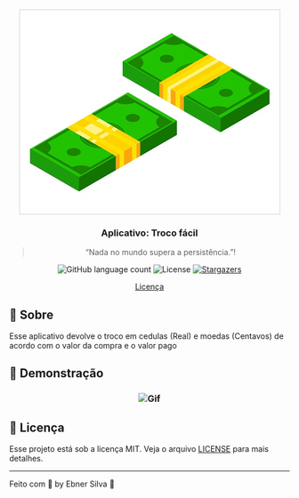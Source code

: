 <h3 align="center">
<img alt="GoStack" src="assets/HeaderImage.jpg" align="center"/>
</h3>

<h3 align="center">
  Aplicativo: Troco fácil
</h3>

<blockquote align="center">“Nada no mundo supera a persistência.”!</blockquote>

<p align="center">
  <img alt="GitHub language count" src="https://img.shields.io/github/languages/count/ebnersilva/gostack-desafio-10-go-restaurant-web?color=%2304D361">

  <img alt="License" src="https://img.shields.io/badge/license-MIT-%2304D361">

  <a href="https://github.com/ebnersilva/gostack-desafio-10-go-restaurant-web/stargazers">
    <img alt="Stargazers" src="https://img.shields.io/github/stars/ebnersilva/gostack-desafio-10-go-restaurant-web?style=social">
  </a>
</p>

<p align="center">
  <a href="#memo-licença">Licença</a>
</p>

## :rocket: Sobre

Esse aplicativo devolve o troco em cedulas (Real) e moedas (Centavos) de acordo com o valor da compra e o valor pago

## :rocket: Demonstração

<h3 align="center">
  <img alt="Gif" src="assets/GIF.gif">
</h3>

## :memo: Licença

Esse projeto está sob a licença MIT. Veja o arquivo [LICENSE](LICENSE.md) para mais detalhes.

---

Feito com 💜 by Ebner Silva :wave:
